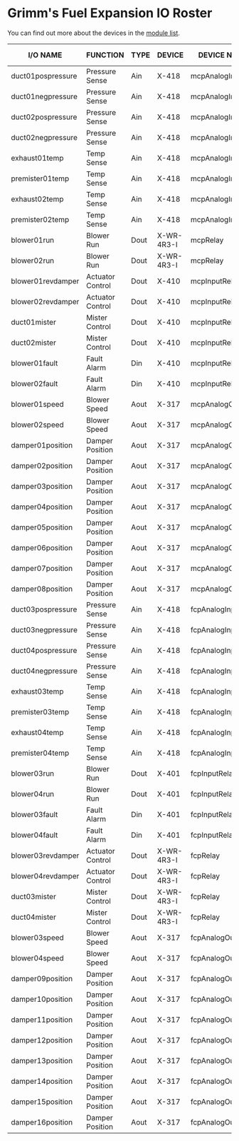 # Grimm's Fuel Expansion IO Roster

You can find out more about the devices in the [module list][readme].

[readme]: README.md

I/O NAME             | FUNCTION          | TYPE   | DEVICE       | DEVICE NAME        | LOCATION | TERMINAL #
-------------------- | ----------------- | ------ | ------------ | ------------------ | -------- | ----------
duct01pospressure    | Pressure Sense    | Ain    | X-418        | mcpAnalogInput     | MCP      | Ain1
duct01negpressure    | Pressure Sense    | Ain    | X-418        | mcpAnalogInput     | MCP      | Ain2
duct02pospressure    | Pressure Sense    | Ain    | X-418        | mcpAnalogInput     | MCP      | Ain3
duct02negpressure    | Pressure Sense    | Ain    | X-418        | mcpAnalogInput     | MCP      | Ain4
exhaust01temp        | Temp Sense        | Ain    | X-418        | mcpAnalogInput     | MCP      | Ain5
premister01temp      | Temp Sense        | Ain    | X-418        | mcpAnalogInput     | MCP      | Ain6
exhaust02temp        | Temp Sense        | Ain    | X-418        | mcpAnalogInput     | MCP      | Ain7
premister02temp      | Temp Sense        | Ain    | X-418        | mcpAnalogInput     | MCP      | Ain8
blower01run          | Blower Run        | Dout   | X-WR-4R3-I   | mcpRelay           | MCP      | 1NO
blower02run          | Blower Run        | Dout   | X-WR-4R3-I   | mcpRelay           | MCP      | 2NO
blower01revdamper    | Actuator Control  | Dout   | X-410        | mcpInputRelay      | MCP      | Rly1
blower02revdamper    | Actuator Control  | Dout   | X-410        | mcpInputRelay      | MCP      | Rly2
duct01mister         | Mister Control    | Dout   | X-410        | mcpInputRelay      | MCP      | Rly3
duct02mister         | Mister Control    | Dout   | X-410        | mcpInputRelay      | MCP      | Rly4
blower01fault        | Fault Alarm       | Din    | X-410        | mcpInputRelay      | MCP      | In1+
blower02fault        | Fault Alarm       | Din    | X-410        | mcpInputRelay      | MCP      | In2+
blower01speed        | Blower Speed      | Aout   | X-317        | mcpAnalogOutput1   | MCP      | Out5
blower02speed        | Blower Speed      | Aout   | X-317        | mcpAnalogOutput1   | MCP      | Out4
damper01position     | Damper Position   | Aout   | X-317        | mcpAnalogOutput1   | MCP      | Out3
damper02position     | Damper Position   | Aout   | X-317        | mcpAnalogOutput1   | MCP      | Out2
damper03position     | Damper Position   | Aout   | X-317        | mcpAnalogOutput1   | MCP      | Out1
damper04position     | Damper Position   | Aout   | X-317        | mcpAnalogOutput2   | MCP      | Out5
damper05position     | Damper Position   | Aout   | X-317        | mcpAnalogOutput2   | MCP      | Out4
damper06position     | Damper Position   | Aout   | X-317        | mcpAnalogOutput2   | MCP      | Out3
damper07position     | Damper Position   | Aout   | X-317        | mcpAnalogOutput2   | MCP      | Out2
damper08position     | Damper Position   | Aout   | X-317        | mcpAnalogOutput2   | MCP      | Out1
duct03pospressure    | Pressure Sense    | Ain    | X-418        | fcpAnalogInput     | FCP      | Ain1
duct03negpressure    | Pressure Sense    | Ain    | X-418        | fcpAnalogInput     | FCP      | Ain2
duct04pospressure    | Pressure Sense    | Ain    | X-418        | fcpAnalogInput     | FCP      | Ain3
duct04negpressure    | Pressure Sense    | Ain    | X-418        | fcpAnalogInput     | FCP      | Ain4
exhaust03temp        | Temp Sense        | Ain    | X-418        | fcpAnalogInput     | FCP      | Ain5
premister03temp      | Temp Sense        | Ain    | X-418        | fcpAnalogInput     | FCP      | Ain6
exhaust04temp        | Temp Sense        | Ain    | X-418        | fcpAnalogInput     | FCP      | Ain7
premister04temp      | Temp Sense        | Ain    | X-418        | fcpAnalogInput     | FCP      | Ain8
blower03run          | Blower Run        | Dout   | X-401        | fcpInputRelay      | FCP      | Rly1
blower04run          | Blower Run        | Dout   | X-401        | fcpInputRelay      | FCP      | Rly2
blower03fault        | Fault Alarm       | Din    | X-401        | fcpInputRelay      | FCP      | In1+
blower04fault        | Fault Alarm       | Din    | X-401        | fcpInputRelay      | FCP      | In2+
blower03revdamper    | Actuator Control  | Dout   | X-WR-4R3-I   | fcpRelay           | FCP      | 1NO
blower04revdamper    | Actuator Control  | Dout   | X-WR-4R3-I   | fcpRelay           | FCP      | 2NO
duct03mister         | Mister Control    | Dout   | X-WR-4R3-I   | fcpRelay           | FCP      | 3NO
duct04mister         | Mister Control    | Dout   | X-WR-4R3-I   | fcpRelay           | FCP      | 4NO
blower03speed        | Blower Speed      | Aout   | X-317        | fcpAnalogOutput1   | FCP      | Out5
blower04speed        | Blower Speed      | Aout   | X-317        | fcpAnalogOutput1   | FCP      | Out4
damper09position     | Damper Position   | Aout   | X-317        | fcpAnalogOutput1   | FCP      | Out3
damper10position     | Damper Position   | Aout   | X-317        | fcpAnalogOutput1   | FCP      | Out2
damper11position     | Damper Position   | Aout   | X-317        | fcpAnalogOutput1   | FCP      | Out1
damper12position     | Damper Position   | Aout   | X-317        | fcpAnalogOutput2   | FCP      | Out5
damper13position     | Damper Position   | Aout   | X-317        | fcpAnalogOutput2   | FCP      | Out4
damper14position     | Damper Position   | Aout   | X-317        | fcpAnalogOutput2   | FCP      | Out3
damper15position     | Damper Position   | Aout   | X-317        | fcpAnalogOutput2   | FCP      | Out2
damper16position     | Damper Position   | Aout   | X-317        | fcpAnalogOutput2   | FCP      | Out1
